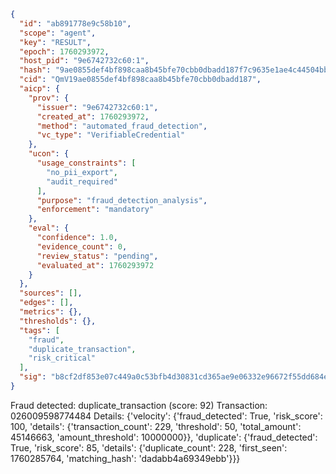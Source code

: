 ```json
{
  "id": "ab891778e9c58b10",
  "scope": "agent",
  "key": "RESULT",
  "epoch": 1760293972,
  "host_pid": "9e6742732c60:1",
  "hash": "9ae0855def4bf898caa8b45bfe70cbb0dbadd187f7c9635e1ae4c44504bbff09",
  "cid": "QmV19ae0855def4bf898caa8b45bfe70cbb0dbadd187",
  "aicp": {
    "prov": {
      "issuer": "9e6742732c60:1",
      "created_at": 1760293972,
      "method": "automated_fraud_detection",
      "vc_type": "VerifiableCredential"
    },
    "ucon": {
      "usage_constraints": [
        "no_pii_export",
        "audit_required"
      ],
      "purpose": "fraud_detection_analysis",
      "enforcement": "mandatory"
    },
    "eval": {
      "confidence": 1.0,
      "evidence_count": 0,
      "review_status": "pending",
      "evaluated_at": 1760293972
    }
  },
  "sources": [],
  "edges": [],
  "metrics": {},
  "thresholds": {},
  "tags": [
    "fraud",
    "duplicate_transaction",
    "risk_critical"
  ],
  "sig": "b8cf2df853e07c449a0c53bfb4d30831cd365ae9e06332e96672f55dd684e824"
}
```

Fraud detected: duplicate_transaction (score: 92)
Transaction: 026009598774484
Details: {'velocity': {'fraud_detected': True, 'risk_score': 100, 'details': {'transaction_count': 229, 'threshold': 50, 'total_amount': 45146663, 'amount_threshold': 10000000}}, 'duplicate': {'fraud_detected': True, 'risk_score': 85, 'details': {'duplicate_count': 228, 'first_seen': 1760285764, 'matching_hash': 'dadabb4a69349ebb'}}}